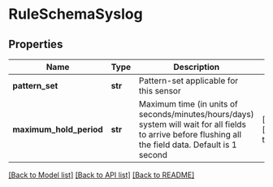 # RuleSchemaSyslog

## Properties
Name | Type | Description | Notes
------------ | ------------- | ------------- | -------------
**pattern_set** | **str** | Pattern-set applicable for this sensor | 
**maximum_hold_period** | **str** | Maximum time (in units of seconds/minutes/hours/days) system will wait for all fields to arrive before flushing all the field data. Default is 1 second | [optional] [default to '1s']

[[Back to Model list]](../README.md#documentation-for-models) [[Back to API list]](../README.md#documentation-for-api-endpoints) [[Back to README]](../README.md)


